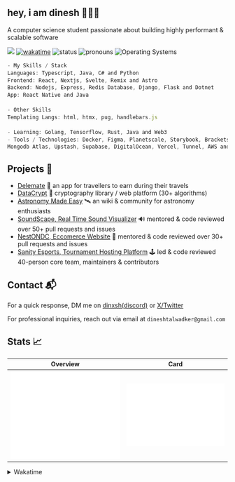 ## hey, i am dinesh 🙋🏽‍♂️
A computer science student passionate about building highly performant & scalable software 

![](https://komarev.com/ghpvc/?username=dinxsh) [![wakatime](https://wakatime.com/badge/user/018cddd8-b17b-4e5f-a792-bed4da250ea7.svg)](https://wakatime.com/@018cddd8-b17b-4e5f-a792-bed4da250ea7)
![status](https://img.shields.io/badge/Open_To_Work-c70000) ![pronouns](https://img.shields.io/badge/Pronouns-He/Him-8A2BE2) ![Operating Systems](https://img.shields.io/badge/OS-macOS_Windows_Linux-253469)

```javascript
- My Skills / Stack
Languages: Typescript, Java, C# and Python
Frontend: React, Nextjs, Svelte, Remix and Astro
Backend: Nodejs, Express, Redis Database, Django, Flask and Dotnet
App: React Native and Java

- Other Skills
Templating Langs: html, htmx, pug, handlebars.js

- Learning: Golang, Tensorflow, Rust, Java and Web3
- Tools / Technologies: Docker, Figma, Planetscale, Storybook, Brackets,
Mongodb Atlas, Upstash, Supabase, DigitalOcean, Vercel, Tunnel, AWS and Firebase
```

## Projects 🎯
- [Delemate](https://delemate.com) 🧳 an app for travellers to earn during their travels 
- [DataCrypt](https://dcrypt.vercel.app/) 🔐 cryptography library / web platform (30+ algorithms)
- [Astronomy Made Easy](https://astronomymadeeasy.vercel.app/) 🛰️ an wiki & community for astronomy enthusiasts 
- [SoundScape, Real Time Sound Visualizer](https://github.com/Soumya-Kushwaha/SoundScape/) 🔊 mentored & code reviewed over 50+ pull requests and issues 
- [NestONDC, Eccomerce Website](https://delemate.com) 🛒 mentored & code reviewed over 30+ pull requests and issues
- [Sanity Esports, Tournament Hosting Platform](https://sanityesport.live) 🕹️ led & code reviewed 40-person core team, maintainers & contributors 

## Contact 📬

For a quick response, DM me on [dinxsh(discord)](https://discord.com/users/989106479699210310) or [X/Twitter](https://x.com/dineshcodes)

For professional inquiries, reach out via email at ``dineshtalwadker@gmail.com``

## Stats 📈

| Overview | Card |
|:--------:|:-------------------------:|
| ![Lines of Code & Base Introduction](assets/metrics.plugin.code.lines.svg) | ![Achievements](assets/metrics.plugin.achievements.svg) |

<details>
<summary>Wakatime</summary>
<!--START_SECTION:waka-->

```rust
Total Time: 455 hrs 33 mins

JavaScript        301 hrs 43 mins >>>>>>>>>>>>>>>>>--------   66.23 %
Python            50 hrs 14 mins  >>>----------------------   11.03 %
Astro             29 hrs 35 mins  >>-----------------------   06.50 %
JSON              19 hrs 40 mins  >------------------------   04.32 %
TypeScript        19 hrs 31 mins  >------------------------   04.29 %
Bash              7 hrs 3 mins    -------------------------   01.55 %
HTML              6 hrs 29 mins   -------------------------   01.43 %
EJS               6 hrs 25 mins   -------------------------   01.41 %
Markdown          6 hrs 16 mins   -------------------------   01.38 %
Text              2 hrs 12 mins   -------------------------   00.48 %
```

<!--END_SECTION:waka-->
</details>
